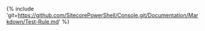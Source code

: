 {% include 'git+https://github.com/SitecorePowerShell/Console.git/Documentation/Markdown/Test-Rule.md' %}
